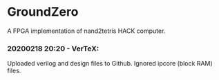# GroundZero

A FPGA implementation of nand2tetris HACK computer.

### 20200218 20:20 - VerTeX:

Uploaded verilog and design files to Github. Ignored ipcore (block RAM) files.